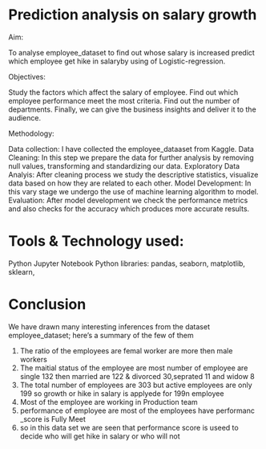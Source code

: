 # Prediction analysis on salary growth

Aim:

To analyse employee_dataset to find out whose salary is increased predict which employee get hike in salaryby using of Logistic-regression.

Objectives:

Study the factors which affect the salary of employee.
Find out which employee performance meet the most criteria.
Find out the number of departments.
Finally, we can give the business insights and deliver it to the audience.

Methodology:

Data collection: I have collected the employee_dataaset from Kaggle.
Data Cleaning: In this step we prepare the data for further analysis by removing null values, transforming and standardizing our data.
Exploratory Data Analyis: After cleaning process we study the descriptive statistics, visualize data based on how they are related to each other.
Model Development: In this vary stage we undergo the use of machine learning algorithm to model.
Evaluation: After model development we check the performance metrics and also checks for the accuracy which produces more accurate results.

# Tools & Technology used:
Python
Jupyter Notebook
Python libraries: pandas, seaborn, matplotlib, sklearn,

# Conclusion
We have drawn many interesting inferences from the dataset employee_dataset; here’s a summary of the few of them

1. The ratio of the employees are femal worker are more then male workers
2. The maitial status of the employee are most number of employee are single 132 then married are 122 & divorced 30,seprated 11 and widow 8
3. The total number of employees are 303 but active employees are only 199 so growth or hike in salary is applyede for 199n employee
4. Most of the employee are working in Production team
5. performance of employee are most of the employees have performanc _score is Fully Meet
6. so in  this data set we are seen that performance score is useed to decide who will get hike in  salary or who will not  
